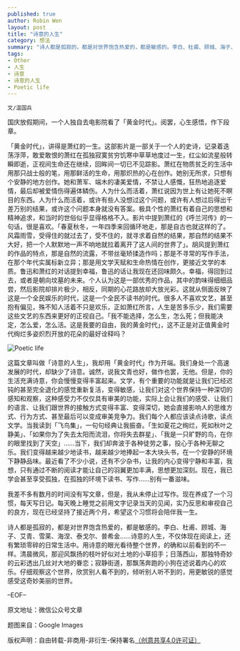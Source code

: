 ```yaml
---
published: true
author: Robin Wen
layout: post
title: "诗意的人生"
category: 想法
summary: "诗人都是孤寂的，都是对世界饱含热爱的，都是敏感的。李白、杜甫、顾城、海子、艾青、雪莱、海涅、泰戈尔、普希金……诗意的人生，不仅体现在阅读上，还有繁琐零碎的日常生活中。用诗意的眼光看待整个世界，的确和以前看到的不一样。清晨微风，那迎风飘扬的枝叶好似对土地的小草招手；日落西山，那独特奇妙的云彩透出几丝对大地的眷恋；寂静街道，那飘荡奔跑的小狗在述说着内心的欢乐。仔细观察这个世界，欣赏别人看不到的，倾听别人听不到的，用更敏锐的感觉感受这奇妙美丽的世界。"
tags: 
- Other
- 人生
- 诗意
- 诗意的人生
- Poetic life
---
```


`文/温国兵`

国庆放假期间，一个人独自去电影院看了「黄金时代」。阅罢，心生感悟，作下段章。

「黄金时代」，讲得是萧红的一生。这部影片是一部关于一个人的史诗，记录着迭荡浮萍，敢爱敢恨的萧红在孤独寂寞贫穷饥寒中草草地度过一生，红尘如流星般转瞬即逝，正视间生命还在继续，回眸间一切已不见踪影。萧红在物质贫乏的生活中用那只战士般的笔，用那鲜活的生命，用那炽热的心在创作。她别无所求，只想有个安静的地方创作。她和萧军、端木的凄美爱情，不禁让人感慨，狂热地追逐爱情，最后却被爱情伤得遍体鳞伤。人为什么而活着，萧红说因为世上有让她死不瞑目的东西。人为什么而活着，或许有些人没想过这个问题，或许有人想过后得出千差万别的结果，或许这个问题本身就没有答案。极具个性的萧红有着自己的思想和精神追求，和当时的世俗似乎显得格格不入。影片中提到萧红的《呼兰河传》的一句话，很是喜欢。「春夏秋冬，一年四季来回循环地走，那是自古也就这样的了。风霜雨雪，受得住的就过去了，受不住的，就寻求着自然的结果，那自然的结果不大好，把一个人默默地一声不响地就拉着离开了这人间的世界了」。胡风提到萧红的作品的特点，那是自然的流露，不带丝毫矫揉造作吗；那是不寻常的写作手法，在那个年代实属标新立异；那是用文学天赋和生命热情在创作，更接近文学的本质。鲁迅和萧红的对话提到幸福，鲁迅的话让我现在还回味颇久。幸福，得回到过去，或者是朝向坟墓的未来。个人认为这是一部优秀的作品，其中的韵味得细细品尝，然后影院却排片极少，相反，同期的心花路放却大放光彩。这就从侧面反映了这是一个全民娱乐的时代，这是一个全民不读书的时代。很多人不喜欢文艺，甚至抱有偏见，殊不知人活着不只是欢乐，正如萧红所言，人生是苦多乐少，我们需要这些文艺的东西来更好的正视自己。「我不能选择，怎么生，怎么死；但我能决定，怎么爱，怎么活。这是我要的自由，我的黄金时代」，这不正是对正值黄金时代绚烂多姿炽烈开放的花朵的最好诠释吗？

![Poetic life](http://i.imgur.com/VeBGel2.jpg)

这篇文章叫做「诗意的人生」，我却用「黄金时代」作为开端。我们身处一个高速发展的时代，却缺少了诗意。诚然，说我文青也好，做作也罢，无他。但是，你的生活充满诗意，你会慢慢变得丰富起来。文学，有个重要的功能就是让我们已经迟钝的甚至完全退化的感觉重新复活，变得敏感，让我们对这个世界保持一种深切的感知和观察，这种感受力不仅仅具有审美的功能，实际上会让我们的感受、让我们的语言、让我们跟世界的接触方式变得丰富、变得深切，她会直接影响人的思维方式、行为方式、甚至最后可以变成审美竞争力。我们每个人都应该读点诗歌，读点文学。当我读到「飞鸟集」，一句句经典让我振奋。「生如夏花之绚烂，死如秋叶之静美」、「如果你为了失去太阳而流泪，你将失去群星」、「我是一只旷野的鸟，在你的眼里找到了天空」……当下，我们却奔波于各种徒劳之事，投心于各种无聊之乐。我们变得越来越少地读书，越来越少地捧起一本大块头书，在一个安静的环境下静静品味。最近看了不少小说，还有不少杂书，让我的内心变得宁静和丰富，我想，只有通过不断的阅读才能让自己的羽翼更加丰满，思想更加深刻。现在，我已学会甚至享受孤独，在孤独的环境下读书、写作……别有一番滋味。

我差不多有数月的时间没有写文章，但是，我从未停止过写作。现在养成了一个习惯，每天写日记。每天晚上睡觉之前用文字记录当天的见闻，实乃反思和审视自己的良方，现在已经坚持了接近两个月，希望这个习惯将会陪伴我一生。

诗人都是孤寂的，都是对世界饱含热爱的，都是敏感的。李白、杜甫、顾城、海子、艾青、雪莱、海涅、泰戈尔、普希金……诗意的人生，不仅体现在阅读上，还有繁琐零碎的日常生活中。用诗意的眼光看待整个世界，的确和以前看到的不一样。清晨微风，那迎风飘扬的枝叶好似对土地的小草招手；日落西山，那独特奇妙的云彩透出几丝对大地的眷恋；寂静街道，那飘荡奔跑的小狗在述说着内心的欢乐。仔细观察这个世界，欣赏别人看不到的，倾听别人听不到的，用更敏锐的感觉感受这奇妙美丽的世界。

–EOF–

原文地址：微信公众号文章

题图来自：Google Images

版权声明：自由转载-非商用-非衍生-保持署名<a href="http://creativecommons.org/licenses/by-nc-nd/4.0/deed.zh" target="_blank">（创意共享4.0许可证）</a>

